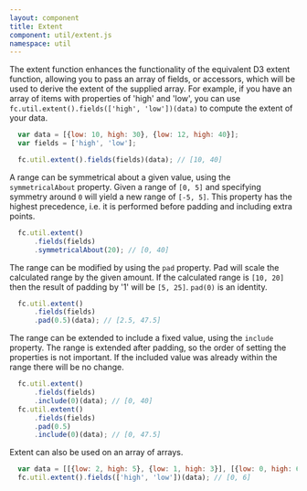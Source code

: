 ```yaml
---
layout: component
title: Extent
component: util/extent.js
namespace: util
---
```


 The extent function enhances the functionality of the equivalent D3 extent function, allowing you to pass an array of fields, or accessors, which will be used to derive the extent of the supplied array. For example, if you have an array of items with properties of 'high' and 'low', you can use `fc.util.extent().fields(['high', 'low'])(data)` to compute the extent of your data.

```js
  var data = [{low: 10, high: 30}, {low: 12, high: 40}];
  var fields = ['high', 'low'];

  fc.util.extent().fields(fields)(data); // [10, 40]
```

A range can be symmetrical about a given value, using the `symmetricalAbout` property. Given a range of `[0, 5]` and specifying symmetry around `0` will yield a new range of `[-5, 5]`. This property has the highest precedence, i.e. it is performed before padding and including extra points.

```js
  fc.util.extent()
      .fields(fields)
      .symmetricalAbout(20); // [0, 40]
```

 The range can be modified by using the `pad` property. Pad will scale the calculated range by the given amount. If the calculated range is `[10, 20]` then the result of padding by '1' will be `[5, 25]`. `pad(0)` is an identity.

```js
  fc.util.extent()
      .fields(fields)
      .pad(0.5)(data); // [2.5, 47.5]
```

 The range can be extended to include a fixed value, using the `include` property. The range is extended after padding, so the order of setting the properties is not important. If the included value was already within the range there will be no change.

```js
  fc.util.extent()
      .fields(fields)
      .include(0)(data); // [0, 40]
  fc.util.extent()
      .fields(fields)
      .pad(0.5)
      .include(0)(data); // [0, 47.5]
```

Extent can also be used on an array of arrays.

```js
  var data = [[{low: 2, high: 5}, {low: 1, high: 3}], [{low: 0, high: 6}]];
  fc.util.extent().fields(['high', 'low'])(data); // [0, 6]  

```
